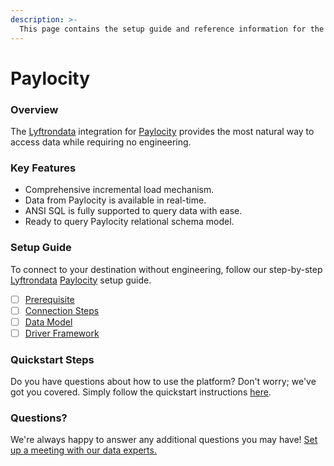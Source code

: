 ```yaml
---
description: >-
  This page contains the setup guide and reference information for the Paylocity source connector.
---
```


# Paylocity

### Overview

The [Lyftrondata](https://www.lyftrondata.com/) integration for [Paylocity](None) provides the most natural way to access data while requiring no engineering.

### Key Features

* Comprehensive incremental load mechanism.
* Data from Paylocity is available in real-time.&#x20;
* ANSI SQL is fully supported to query data with ease.
* Ready to query Paylocity relational schema model.

### Setup Guide

To connect to your destination without engineering, follow our step-by-step [Lyftrondata](https://www.lyftrondata.com/)  [Paylocity](None) setup guide.

* [ ] [Prerequisite](prerequisite.md)
* [ ] [Connection Steps](connection-steps.md)
* [ ] [Data Model](data-model/erd.md)
* [ ] [Driver Framework](driver-framework/)

### Quickstart Steps

Do you have questions about how to use the platform? Don't worry; we've got you covered. Simply follow the quickstart instructions [here](../README.md).

### Questions? <a href="#questions" id="questions"></a>

We're always happy to answer any additional questions you may have! [Set up a meeting with our data experts.](https://www.lyftrondata.com/book-a-meeting/)

